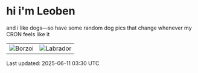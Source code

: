 # hi i'm Leoben

and i like dogs—so have some random dog pics that change whenever my CRON feels like it

|  |  |
|--------|----------|
| ![Borzoi](https://random-dog-vercel.vercel.app/api/random-borzoi?v=1749612606) | ![Labrador](https://random-dog-vercel.vercel.app/api/random-labrador?v=1749612606) |

Last updated: 2025-06-11 03:30 UTC
